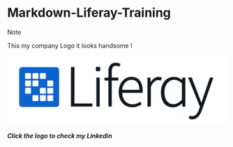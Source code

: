 # Markdown-Liferay-Training


> [!NOTE] 
> This my company Logo it looks handsome !

[![This is an alt you are holding.](./image.png)](https://ma.linkedin.com/in/akram-youssoufi)

***Click the logo to check my Linkedin***